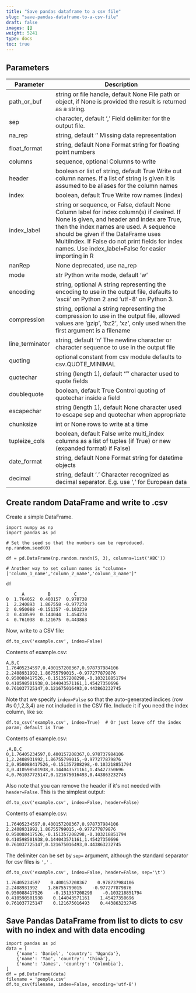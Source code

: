 ```yaml
---
title: "Save pandas dataframe to a csv file"
slug: "save-pandas-dataframe-to-a-csv-file"
draft: false
images: []
weight: 5241
type: docs
toc: true
---
```


## Parameters


| Parameter | Description |
| ------ | ------ |
|path_or_buf | string or file handle, default None File path or object, if None is provided the result is returned as a string.|
|sep | character, default ‘,’ Field delimiter for the output file.|
|na_rep | string, default ‘’ Missing data representation |
|float_format | string, default None Format string for floating point numbers|
|columns | sequence, optional Columns to write|
|header | boolean or list of string, default True Write out column names. If a list of string is given it is assumed to be aliases for the column names|
|index | boolean, default True Write row names (index)|
|index_label | string or sequence, or False, default None Column label for index column(s) if desired. If None is given, and header and index are True, then the index names are used. A sequence should be given if the DataFrame uses MultiIndex. If False do not print fields for index names. Use index_label=False for easier importing in R| 
|nanRep | None deprecated, use na_rep|
|mode | str Python write mode, default ‘w’|
|encoding | string, optional A string representing the encoding to use in the output file, defaults to ‘ascii’ on Python 2 and ‘utf-8’ on Python 3.|
|compression | string, optional a string representing the compression to use in the output file, allowed values are ‘gzip’, ‘bz2’, ‘xz’, only used when the first argument is a filename|
|line_terminator | string, default ‘n’ The newline character or character sequence to use in the output file|
|quoting | optional constant from csv module defaults to csv.QUOTE_MINIMAL|
|quotechar | string (length 1), default ‘”’ character used to quote fields |
|doublequote | boolean, default True Control quoting of quotechar inside a field|
|escapechar | string (length 1), default None character used to escape sep and quotechar when appropriate|
|chunksize | int or None rows to write at a time|
|tupleize_cols | boolean, default False write multi_index columns as a list of tuples (if True) or new (expanded format) if False)|
|date_format | string, default None Format string for datetime objects|
|decimal | string, default ‘.’ Character recognized as decimal separator. E.g. use ‘,’ for European data|

## Create random DataFrame and write to .csv
Create a simple DataFrame.

    import numpy as np
    import pandas as pd

    # Set the seed so that the numbers can be reproduced.
    np.random.seed(0)  

    df = pd.DataFrame(np.random.randn(5, 3), columns=list('ABC'))
    
    # Another way to set column names is "columns=['column_1_name','column_2_name','column_3_name']"

    df

          A         B         C
    0  1.764052  0.400157  0.978738
    1  2.240893  1.867558 -0.977278
    2  0.950088 -0.151357 -0.103219
    3  0.410599  0.144044  1.454274
    4  0.761038  0.121675  0.443863

Now, write to a CSV file:

    df.to_csv('example.csv', index=False)

Contents of example.csv:
    
    A,B,C
    1.76405234597,0.400157208367,0.978737984106
    2.2408931992,1.86755799015,-0.977277879876
    0.950088417526,-0.151357208298,-0.103218851794
    0.410598501938,0.144043571161,1.45427350696
    0.761037725147,0.121675016493,0.443863232745

Note that we specify `index=False` so that the auto-generated indices (row #s 0,1,2,3,4) are not included in the CSV file. Include it if you need the index column, like so:

    df.to_csv('example.csv', index=True)  # Or just leave off the index param; default is True

Contents of example.csv:

    ,A,B,C
    0,1.76405234597,0.400157208367,0.978737984106
    1,2.2408931992,1.86755799015,-0.977277879876
    2,0.950088417526,-0.151357208298,-0.103218851794
    3,0.410598501938,0.144043571161,1.45427350696
    4,0.761037725147,0.121675016493,0.443863232745

Also note that you can remove the header if it's not needed with `header=False`. This is the simplest output:

    df.to_csv('example.csv', index=False, header=False)

Contents of example.csv:

    1.76405234597,0.400157208367,0.978737984106
    2.2408931992,1.86755799015,-0.977277879876
    0.950088417526,-0.151357208298,-0.103218851794
    0.410598501938,0.144043571161,1.45427350696
    0.761037725147,0.121675016493,0.443863232745

The delimiter can be set by `sep=` argument, although the standard separator for csv files is `','` .

`df.to_csv('example.csv', index=False, header=False, sep='\t')`

    1.76405234597    0.400157208367    0.978737984106
    2.2408931992    1.86755799015    -0.977277879876
    0.950088417526    -0.151357208298    -0.103218851794
    0.410598501938    0.144043571161    1.45427350696
    0.761037725147    0.121675016493    0.443863232745


## Save Pandas DataFrame from list to dicts to csv with no index and with data encoding


    import pandas as pd
    data = [
        {'name': 'Daniel', 'country': 'Uganda'},
        {'name': 'Yao', 'country': 'China'},
        {'name': 'James', 'country': 'Colombia'},
    ]
    df = pd.DataFrame(data)
    filename = 'people.csv'
    df.to_csv(filename, index=False, encoding='utf-8')

